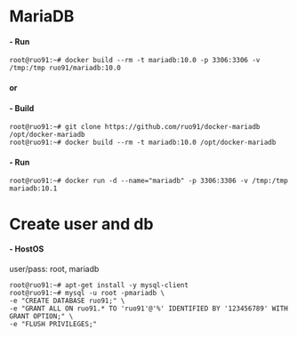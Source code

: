 MariaDB
=========
#### - Run
```
root@ruo91:~# docker build --rm -t mariadb:10.0 -p 3306:3306 -v /tmp:/tmp ruo91/mariadb:10.0
```
#### or

#### - Build
```
root@ruo91:~# git clone https://github.com/ruo91/docker-mariadb /opt/docker-mariadb
root@ruo91:~# docker build --rm -t mariadb:10.0 /opt/docker-mariadb
```

#### - Run
```
root@ruo91:~# docker run -d --name="mariadb" -p 3306:3306 -v /tmp:/tmp mariadb:10.1
```

Create user and db
==================
#### - HostOS
user/pass: root, mariadb
```
root@ruo91:~# apt-get install -y mysql-client
root@ruo91:~# mysql -u root -pmariadb \
-e "CREATE DATABASE ruo91;" \
-e "GRANT ALL ON ruo91.* TO 'ruo91'@'%' IDENTIFIED BY '123456789' WITH GRANT OPTION;" \
-e "FLUSH PRIVILEGES;"
```